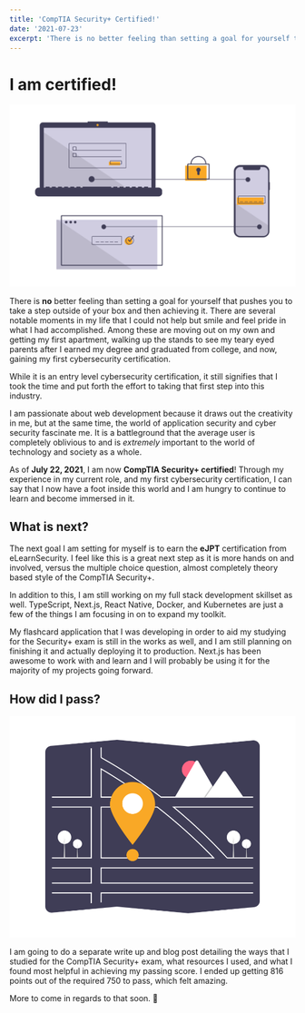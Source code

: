 ```yaml
---
title: 'CompTIA Security+ Certified!'
date: '2021-07-23'
excerpt: 'There is no better feeling than setting a goal for yourself that pushes you to take a step outside of your box and then achieving it. There are several notable moments in my life that I could not help but smile and feel pride in what I had accomplished. Among these are moving out on my own and getting my first apartment, walking up the stands to see my teary eyed parents after I earned my degree and graduated from college, and now, gaining my first cybersecurity certification.'
---
```


# I am certified!

![Device Security](/public/files/images/secplus.png)

There is __no__ better feeling than setting a goal for yourself that pushes you to take a step outside of your box and then achieving it. There are several notable moments in my life that I could not help but smile and feel pride in what I had accomplished. Among these are moving out on my own and getting my first apartment, walking up the stands to see my teary eyed parents after I earned my degree and graduated from college, and now, gaining my first cybersecurity certification.

While it is an entry level cybersecurity certification, it still signifies that I took the time and put forth the effort to taking that first step into this industry.

I am passionate about web development because it draws out the creativity in me, but at the same time, the world of application security and cyber security fascinate me. It is a battleground that the average user is completely oblivious to and is *extremely* important to the world of technology and society as a whole.

As of __July 22, 2021__, I am now __CompTIA Security+ certified__! Through my experience in my current role, and my first cybersecurity certification, I can say that I now have a foot inside this world and I am hungry to continue to learn and become immersed in it.


## What is next?

The next goal I am setting for myself is to earn the __eJPT__ certification from eLearnSecurity. I feel like this is a great next step as it is more hands on and involved, versus the multiple choice question, almost completely theory based style of the CompTIA Security+.

In addition to this, I am still working on my full stack development skillset as well. TypeScript, Next.js, React Native, Docker, and Kubernetes are just a few of the things I am focusing in on to expand my toolkit.

My flashcard application that I was developing in order to aid my studying for the Security+ exam is still in the works as well, and I am still planning on finishing it and actually deploying it to production. Next.js has been awesome to work with and learn and I will probably be using it for the majority of my projects going forward.


## How did I pass?

![Guide Coming Soon](/public/files/images/guide.png)

I am going to do a separate write up and blog post detailing the ways that I studied for the CompTIA Security+ exam, what resources I used, and what I found most helpful in achieving my passing score. I ended up getting 816 points out of the required 750 to pass, which felt amazing.

More to come in regards to that soon. 🥳